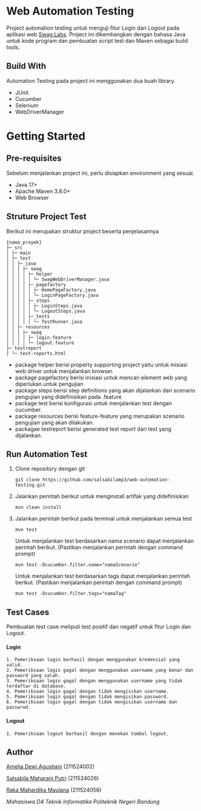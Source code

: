 # Web Automation Testing

Project automation testing untuk menguji fitur Login dan Logout pada aplikasi web [Swag Labs](https://www.saucedemo.com/). Project ini dikembangkan dengan bahasa Java untuk kode program dan pembuatan script test dan Maven sebagai build tools.

## Build With
Automation Testing pada project ini menggunakan dua buah library.
 <ul>
    <li>JUnit</li>
    <li>Cucumber</li>
    <li>Selenium</li>
    <li>WebDriverManager</li>
 </ul>
 
# Getting Started
## Pre-requisites
Sebelum menjalankan project ini, perlu disiapkan environment yang sesuai.
<ul>
  <li>Java 17+</li>
  <li>Apache Maven 3.8.0+</li>
  <li>Web Browser</li>
</ul>

## Struture Project Test
Berikut ini merupakan struktur project beserta penjelasannya
```
{nama_proyek}
├─ src
│ ├─ main
│ ├─ test
│ │ ├─ java
│ │ │ ├─ swag
│ │ │ │ ├─ helper
│ │ │ │ │ └─ SwagWebDriverManager.java
│ │ │ │ ├─ pagefactory
│ │ │ │ │ ├─ HomePageFactory.java
│ │ │ │ │ └─ LoginPageFactory.java
│ │ │ │ ├─ steps
│ │ │ │ │ ├─ LoginSteps.java
│ │ │ │ │ └─ LogoutSteps.java
│ │ │ │ ├─ tests
│ │ │ │ │ └─ TestRunner.java
│ │ ├─ resources
│ │ │ ├─ swag
│ │ │ │ ├─ login.feature
│ │ │ │ └─ logout.feature
├─ testreport
│ └─ test-reports.html
```
<ul>
 <li>package helper berisi property supporting project yaitu untuk inisiasi web driver untuk menjalankan browser.</li>
 <li>package pagefactory berisi inisiasi untuk mencari element web yang diperlukan untuk pengujian</li>
 <li>package steps berisi step definitions yang akan dijalankan dari scenario pengujian yang didefinisikan pada .feature</li>
 <li>package test berisi konfigurasi untuk menjalankan test dengan cucumber.</li>
 <li>package resources berisi feature-feature yang merupakan scenario pengujian yang akan dilakukan.</li>
 <li>packagae testreport berisi generated test report dari test yang dijalankan.</li>
</ul>

## Run Automation Test
1. Clone repository dengan git
   ```
   git clone https://github.com/salsabilamp3/web-automation-testing.git
   ```
2. Jalankan perintah berikut untuk menginstall artifak yang didefinisikan
   ```
   mvn clean install
   ```
3. Jalankan perintah berikut pada terminal untuk menjalankan semua test
   ```
   mvn test
   ```
   Untuk menjalankan test berdasarkan nama scenario dapat menjalankan perintah berikut. (Pastikan menjalankan perintah dengan command prompt)
   ```
   mvn test -Dcucumber.filter.name="namaScenario"
   ```
   Untuk menjalankan test berdasarkan tags dapat menjalankan perintah berikut. (Pastikan menjalankan perintah dengan command prompt)
   ```
   mvn test -Dcucumber.filter.tags="namaTag"
   ```

## Test Cases
Pembuatan test case meliputi test positif dan negatif untuk fitur Login dan Logout.

#### Login
```
1. Pemeriksaan login berhasil dengan menggunakan kredensial yang valid.
2. Pemeriksaan login gagal dengan menggunakan username yang benar dan password yang salah.
3. Pemeriksaan login gagal dengan menggunakan username yang tidak terdaftar di database.
4. Pemeriksaan login gagal dengan tidak mengisikan username.
5. Pemeriksaan login gagal dengan tidak mengisikan password.
6. Pemeriksaan login gagal dengan tidak mengisikan username dan passwrod.
```

#### Logout
```
1. Pemeriksaan logout berhasil dengan menekan tombol logout.
```

## Author
[Amelia Dewi Agustiani](https://github.com/ameliadewi19) (211524002)

[Salsabila Maharani Putri](https://github.com/salsabilamp3) (211524026)

[Raka Mahardika Maulana](https://github.com/Rakamhrdka17) (211524056)

_Mahasiswa D4 Teknik Informatika Politeknik Negeri Bandung_
